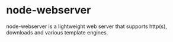 # node-webserver

node-webserver is a lightweight web server that supports http(s), downloads and various template engines.
